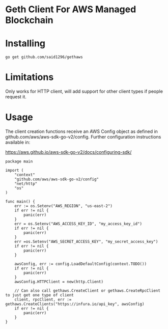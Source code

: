 # Geth Client For AWS Managed Blockchain

# Installing

```go get github.com/said1296/gethaws```

# Limitations

Only works for HTTP client, will add support for other client types if people request it.

# Usage

The client creation functions receive an AWS Config object as defined in github.com/aws/aws-sdk-go-v2/config. Further configuration instructions available in:

https://aws.github.io/aws-sdk-go-v2/docs/configuring-sdk/


```
package main

import (
	"context"
	"github.com/aws/aws-sdk-go-v2/config"
	"net/http"
	"os"
)

func main() {
	err := os.Setenv("AWS_REGION", "us-east-2")
	if err != nil {
		panic(err)
	}
	err = os.Setenv("AWS_ACCESS_KEY_ID", "my_access_key_id")
	if err != nil {
		panic(err)
	}
	err =os.Setenv("AWS_SECRET_ACCESS_KEY", "my_secret_access_key")
	if err != nil {
		panic(err)
	}

	awsConfig, err := config.LoadDefaultConfig(context.TODO())
	if err != nil {
		panic(err)
	}
	awsConfig.HTTPClient = new(http.Client)

	// Can also call gethaws.CreateClient or gethaws.CreateRpcClient to just get one type of client
	client, rpcClient, err := gethaws.CreateClients("https://infura.io/api_key", awsConfig)
	if err != nil {
		panic(err)
	}
}

```